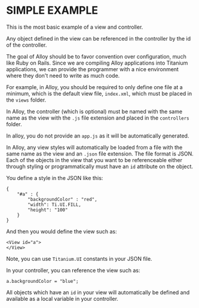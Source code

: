 SIMPLE EXAMPLE
==============

This is the most basic example of a view and controller.

Any object defined in the view can be referenced in the controller by the id of the controller.

The goal of Alloy should be to favor convention over configuration, much like Ruby on Rails.  Since we are compiling Alloy applications into Titanium applications, we can provide the programmer with a nice environment where they don't need to write as much code.

For example, in Alloy, you should be required to only define one file at a minimum, which is the default view file, `index.xml`, which must be placed in the `views` folder.  

In Alloy, the controller (which is optional) must be named with the same name as the view with the `.js` file extension and placed in the `controllers` folder.

In alloy, you do not provide an `app.js` as it will be automatically generated.

In Alloy, any view styles will automatically be loaded from a file with the same name as the view and an `.json` file extension.  The file format is JSON.  Each of the objects in the view that you want to be referenceable either through styling or programmatically must have an `id` attribute on the object.

You define a style in the JSON like this:

	{
		"#a" : {
			"backgroundColor" : "red",
			"width": Ti.UI.FILL,
			"height": "100"
		}
	}
	
And then you would define the view such as:

	<View id="a">
	</View>

Note, you can use `Titanium.UI` constants in your JSON file.

In your controller, you can reference the view such as:

	a.backgroundColor = "blue";

All objects which have an `id` in your view will automatically be defined and available as a local variable in your controller.

